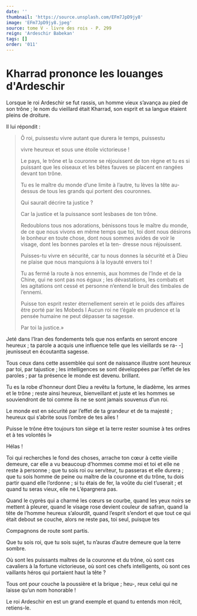```yaml
---
date: ''
thumbnail: 'https://source.unsplash.com/EFm7JpD9jy8'
image: 'EFm7JpD9jy8.jpeg'
source: tome V - livre des rois - P. 299
reign: 'Ardeschir Babekan'
tags: []
order: '011'
---
```


# Kharrad prononce les louanges d'Ardeschir

Lorsque le roi Ardeschir se fut rassis, un homme vieux s’avança au pied de son trône ; le nom du vieillard était Kharrad, son esprit et sa langue étaient pleins de droiture.

Il lui répondit :

> Ô roi, puissestu vivre autant que durera le temps, puissestu
>
> vivre heureux et sous une étoile victorieuse !
>
> Le pays, le trône et la couronne se réjouissent de ton règne et tu es si puissant que les oiseaux et les bêtes fauves se placent en rangées devant ton trône.
>
> Tu es le maître du monde d’une limite à l’autre, tu lèves la tête au-dessus de tous les grands qui portent des couronnes.
>
> Qui saurait décrire ta justice ?
>
> Car la justice et la puissance sont lesbases de ton trône.
>
> Redoublons tous nos adorations, bénissons tous le maître du monde, de ce que nous vivons en même temps que toi, toi dont nous désirons le bonheur en toute chose, dont nous sommes avides de voir le visage, dont les bonnes paroles et la ten- dresse nous réjouissent.
>
> Puisses-tu vivre en sécurité, car tu nous donnes la sécurité et à Dieu ne plaise que nous manquions à la loyauté envers toi !
>
> Tu as fermé la route à nos ennemis, aux hommes de l’Inde et de la Chine, qui ne sont pas nos égaux ; les dévastations, les combats et les agitations ont cessé et personne n’entend le bruit des timbales de l’ennemi.
>
> Puisse ton esprit rester éternellement serein et le poids des affaires être porté par les Mobeds l Aucun roi ne t’égale en prudence et la pensée humaine ne peut dépasser ta sagesse.
>
> Par toi la justice.»

Jeté dans l’Iran des fondements tels que nos enfants en seront encore heureux ; ta parole a acquis une influence telle que les vieillards se ra- -] jeunisseut en écoutantta sagesse.

Tous ceux dans cette assemblée qui sont de naissance illustre sont heureux par toi, par tajustice ; les intelligences se sont développées par l’effet de les paroles ; par ta présence le monde est devenu. brillant.

Tu es la robe d’honneur dont Dieu a revêtu la fortune, le diadème, les armes et le trône ; reste ainsi heureux, bienveillant et juste et les hommes se souviendront de toi comme ils ne se sont jamais souvenus d’un roi.

Le monde est en sécurité par l’effet de ta grandeur et de ta majesté ; heureux qui s’abrite sous l’ombre de tes ailes !

Puisse le trône être toujours ton siège et la terre rester soumise à tes ordres et à tes volontés l»

Hélas !

Toi qui recherches le fond des choses, arrache ton cœur à cette vieille demeure, car elle a vu beaucoup d’hommes comme moi et toi et elle ne reste à personne ; que tu sois roi ou serviteur, tu passeras et elle durera ; que tu sois homme de peine ou maître de la couronne et du trône, tu dois partir quand elle l’ordonne ; si tu étais de fer, la voûte du ciel t’userait ; et quand tu seras vieux, elle ne L’épargnera pas.

Quand le cyprès qui a charmé les cœurs se courbe, quand les yeux noirs se mettent à pleurer, quand le visage rose devient couleur de safran, quand la tête de l’homme heureux s’alourdit, quand l’esprit s’endort et que tout ce qui était debout se couche, alors ne reste pas, toi seul, puisque tes

Compagnons de route sont partis.

Que tu sois roi, que tu sois sujet, tu n’auras d’autre demeure que la terre sombre.

Où sont les puissants maîtres de la couronne et du trône, où sont ces cavaliers à la fortune victorieuse, où sont ces chefs intelligents, où sont ces vaillants héros qui portaient haut la tête ?

Tous ont pour couche la poussière et la brique ; heu-, reux celui qui ne laisse qu’un nom honorable !

Le roi Ardeschir en est un grand exemple et quand tu entends mon récit, retiens-le.
